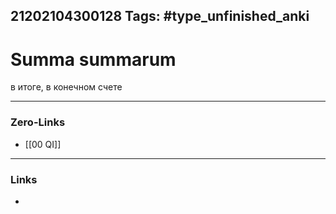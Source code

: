 21202104300128
Tags: #type_unfinished_anki 
---
# Summa summarum

в итоге, в конечном счете

---
### Zero-Links
- [[00 QI]]
---
### Links
-